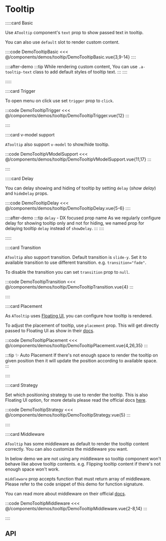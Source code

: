 <script lang="ts" setup>
import api from '@anu/component-meta/ATooltip.json';
</script>

# Tooltip

<!-- 👉 Basic -->
:::::card Basic

Use `ATooltip` component's `text` prop to show passed text in tooltip.

You can also use `default` slot to render custom content.

::::code DemoTooltipBasic
<<< @/components/demos/tooltip/DemoTooltipBasic.vue{3,9-14}
::::

::::after-demo
:::tip
While rendering custom content, You can use `.a-tooltip-text` class to add default styles of tooltip text.
:::
::::

:::::

<!-- 👉 Trigger -->
::::card Trigger

To open menu on click use set `trigger` prop to `click`.

:::code DemoTooltipTrigger
<<< @/components/demos/tooltip/DemoTooltipTrigger.vue{12}
:::

::::

<!-- 👉 v-model support -->
::::card v-model support

`ATooltip` also support `v-model` to show/hide tooltip.

:::code DemoTooltipVModelSupport
<<< @/components/demos/tooltip/DemoTooltipVModelSupport.vue{11,17}
:::

::::

<!-- 👉 Delay -->
:::::card Delay

You can delay showing and hiding of tooltip by setting `delay` (_show delay_) and `hideDelay` props.

::::code DemoTooltipDelay
<<< @/components/demos/tooltip/DemoTooltipDelay.vue{5-6}
::::

::::after-demo
:::tip `delay` - DX focused prop name
As we regularly configure delay for showing tooltip only and not for hiding, we named prop for delaying tooltip `delay` instead of `showDelay`.
:::
::::

:::::

<!-- 👉 Transition -->
::::card Transition

`ATooltip` also support transition. Default transition is `slide-y`. Set it to available transition to use different transition. e.g. `transition="fade"`.

To disable the transition you can set `transition` prop to `null`.

:::code DemoTooltipTransition
<<< @/components/demos/tooltip/DemoTooltipTransition.vue{4}
:::

::::

<!-- 👉 Placement -->
::::card Placement

As `ATooltip` uses [Floating UI](https://floating-ui.com/), you can configure how tooltip is rendered.

To adjust the placement of tooltip, use `placement` prop. This will get directly passed to Floating UI as show in their [docs](https://floating-ui.com/docs/computePosition#placement).

:::code DemoTooltipPlacement
<<< @/components/demos/tooltip/DemoTooltipPlacement.vue{4,26,35}
:::

:::tip ✨ Auto Placement
If there's not enough space to render the tooltip on given position then it will update the position according to available space.
:::

::::

<!-- 👉 Strategy -->
::::card Strategy

Set which positioning strategy to use to render the tooltip. This is also Floating UI option, for more details please read the official docs [here](https://floating-ui.com/docs/computeposition#strategy).

:::code DemoTooltipStrategy
<<< @/components/demos/tooltip/DemoTooltipStrategy.vue{5}
:::

::::

<!-- 👉 Middleware -->
::::card Middleware

`ATooltip` has some middleware as default to render the tooltip content correctly. You can also customize the middleware you want.

In below demo we are not using any middleware so tooltip component won't behave like above tooltip contents. e.g. Flipping tooltip content if there's not enough space won't work.

`middleware` prop accepts function that must return array of middleware. Please refer to the code snippet of this demo for function signature.

You can read more about middleware on their official [docs](https://floating-ui.com/docs/computePosition#middleware).

:::code DemoTooltipMiddleware
<<< @/components/demos/tooltip/DemoTooltipMiddleware.vue{2-8,14}
:::

::::

<!-- 👉 API -->
## API

<Api title="Tooltip" :api="api"></Api>
